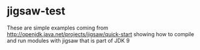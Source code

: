 # jigsaw-test

These are simple examples coming from http://openjdk.java.net/projects/jigsaw/quick-start
showing how to compile and run modules with jigsaw that is part of JDK 9
